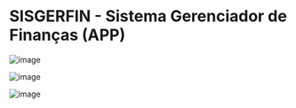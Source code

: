 # SISGERFIN - Sistema Gerenciador de Finanças (APP)

![image](https://user-images.githubusercontent.com/77560274/209023674-ad2096c4-bcb8-41d4-81a9-2acd7f23f869.png)

![image](https://user-images.githubusercontent.com/77560274/211235116-76609ffd-a8f6-48d1-ab86-66ca39724c9a.png)

![image](https://user-images.githubusercontent.com/77560274/211235020-340cc20d-dda6-4d4d-9700-cce00881df30.png)

